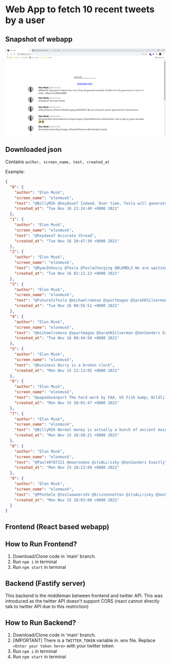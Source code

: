 # Web App to fetch 10 recent tweets by a user

## Snapshot of webapp

![Snapshot](./Capture.PNG)

## Downloaded json

Contains `author, screen_name, text, created_at`

Example:

```json
{
  "0": {
    "author": "Elon Musk",
    "screen_name": "elonmusk",
    "text": "@BillyM2k @heydave7 Indeed. Over time, Tesla will generate hundreds of billions for the government in terms of empl… https://t.co/SbUYzsESJr",
    "created_at": "Tue Nov 16 21:24:40 +0000 2021"
  },
  "1": {
    "author": "Elon Musk",
    "screen_name": "elonmusk",
    "text": "@heydave7 Accurate thread",
    "created_at": "Tue Nov 16 20:47:30 +0000 2021"
  },
  "2": {
    "author": "Elon Musk",
    "screen_name": "elonmusk",
    "text": "@RyanZohoury @Tesla @TeslaCharging @BLKMDL3 We are waiting for permit approval from Santa Monica",
    "created_at": "Tue Nov 16 02:11:13 +0000 2021"
  },
  "3": {
    "author": "Elon Musk",
    "screen_name": "elonmusk",
    "text": "@FutureIsTesla @michaelromose @spurtmagoo @SarahKSilverman @SenSanders I like to dig my grave real deep 🤣🤣",
    "created_at": "Tue Nov 16 00:56:51 +0000 2021"
  },
  "4": {
    "author": "Elon Musk",
    "screen_name": "elonmusk",
    "text": "@michaelromose @spurtmagoo @SarahKSilverman @SenSanders Exactly",
    "created_at": "Tue Nov 16 00:44:50 +0000 2021"
  },
  "5": {
    "author": "Elon Musk",
    "screen_name": "elonmusk",
    "text": "@business Burry is a broken clock",
    "created_at": "Mon Nov 15 22:13:05 +0000 2021"
  },
  "6": {
    "author": "Elon Musk",
    "screen_name": "elonmusk",
    "text": "@wapodavenport The hard work by FAA, US Fish &amp; Wildlife and Texas Parks &amp; Wildlife is much appreciated, as well as… https://t.co/9kLmGtVerE",
    "created_at": "Mon Nov 15 20:01:47 +0000 2021"
  },
  "7": {
    "author": "Elon Musk",
    "screen_name": "elonmusk",
    "text": "@BillyM2k Normal money is actually a bunch of ancient mainframes running cobol in batch mode, where govt can edit m… https://t.co/ZJMvQ35roI",
    "created_at": "Mon Nov 15 18:58:21 +0000 2021"
  },
  "8": {
    "author": "Elon Musk",
    "screen_name": "elonmusk",
    "text": "@Paul49787221 @mooroobee @itsALLrisky @SenSanders Exactly",
    "created_at": "Mon Nov 15 18:13:09 +0000 2021"
  },
  "9": {
    "author": "Elon Musk",
    "screen_name": "elonmusk",
    "text": "@PPathole @teslaownersSV @Kristennetten @itsALLrisky @SenSanders Yes, that is the other major source of dilution. A… https://t.co/NuJ8lZSzQh",
    "created_at": "Mon Nov 15 18:03:00 +0000 2021"
  }
}

```

## Frontend (React based webapp)

## How to Run Frontend?

1. Download/Clone code in 'main' branch.
2. Run `npm i` in terminal
3. Run `npm start` in terminal

## Backend (Fastify server)

This backend is the middleman between frontend and twitter API.
This was introduced as the twitter API doesn't support CORS (react cannot directly talk to twitter API due to this restriction)

## How to Run Backend?

1. Download/Clone code in 'main' branch.
2. [IMPORTANT] There is a `TWITTER_TOKEN` variable in .env file. Replace `<Enter your token here>` with your twitter token
3. Run `npm i` in terminal
4. Run `npm start` in terminal
